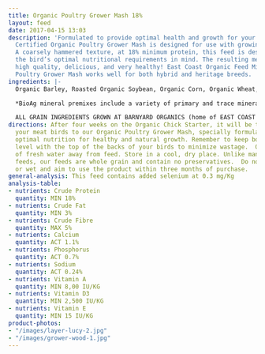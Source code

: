 ```yaml
---
title: Organic Poultry Grower Mash 18%
layout: feed
date: 2017-04-15 13:03
description: 'Formulated to provide optimal health and growth for your birds, the
  Certified Organic Poultry Grower Mash is designed for use with growing meat birds.
  A coarsely hammered texture, at 18% minimum protein, this feed is designed with
  the bird’s optimal nutritional requirements in mind. The resulting meat will be
  high quality, delicious, and very healthy! East Coast Organic Feed Mill’s  Organic
  Poultry Grower Mash works well for both hybrid and heritage breeds. '
ingredients: |-
  Organic Barley, Roasted Organic Soybean, Organic Corn, Organic Wheat, Organic Field Peas, Organic Flax Meal & Bio Ag Poultry Grower Mineral Premix*.

  *BioAg mineral premixes include a variety of primary and trace minerals and vitamins, from sources such as: limestone; kelp meal; natural trace mineral salt; DL methionine and lysine in the layer mash (amino acids); selenium yeast; probiotics; enzymes; vitamins A, D, and E, plus vitamin B complex in addition to those vitamins in the premix.

  ALL GRAIN INGREDIENTS GROWN AT BARNYARD ORGANICS (home of EAST COAST ORGANIC FEED MILL) except corn (source:  Le Moulins des Cèdres, QC) and flax (source:  Homestead Organics and/or BioAg’s Canadian-sourced flax)
directions: After four weeks on the Organic Chick Starter, it will be time to switch
  your meat birds to our Organic Poultry Grower Mash, specially formulated to provide
  optimal nutrition for healthy and natural growth. Remember to keep bottom of feeders
  level with the top of the backs of your birds to minimize wastage.  Offer plenty
  of fresh water away from feed. Store in a cool, dry place. Unlike many pelletized
  feeds, our feeds are whole grain and contain no preservatives.  Do not use if mouldy
  or wet and aim to use the product within three months of purchase.
general-analysis: This feed contains added selenium at 0.3 mg/Kg
analysis-table:
- nutrients: Crude Protein
  quantity: MIN 18%
- nutrients: Crude Fat
  quantity: MIN 3%
- nutrients: Crude Fibre
  quantity: MAX 5%
- nutrients: Calcium
  quantity: ACT 1.1%
- nutrients: Phosphorus
  quantity: ACT 0.7%
- nutrients: Sodium
  quantity: ACT 0.24%
- nutrients: Vitamin A
  quantity: MIN 8,00 IU/KG
- nutrients: Vitamin D3
  quantity: MIN 2,500 IU/KG
- nutrients: Vitamin E
  quantity: MIN 15 IU/KG
product-photos:
- "/images/layer-lucy-2.jpg"
- "/images/grower-wood-1.jpg"
---
```

